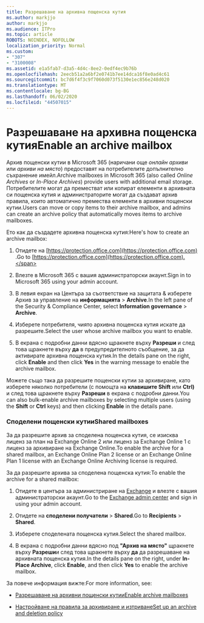 ```yaml
---
title: Разрешаване на архивна пощенска кутия
ms.author: markjjo
author: markjjo
ms.audience: ITPro
ms.topic: article
ROBOTS: NOINDEX, NOFOLLOW
localization_priority: Normal
ms.custom:
- "307"
- "3100008"
ms.assetid: e1a5fab7-d3a5-4d4c-8ee2-0edf4ec9b76b
ms.openlocfilehash: 2eecb51a2a6bf2e0741b7ee14dca16f8e0ad4c61
ms.sourcegitcommit: bc7d6f4f3c9f7060d073f5130e1ec856e248d020
ms.translationtype: MT
ms.contentlocale: bg-BG
ms.lasthandoff: 06/02/2020
ms.locfileid: "44507015"
---
```

# <a name="enable-an-archive-mailbox"></a><span data-ttu-id="704c8-102">Разрешаване на архивна пощенска кутия</span><span class="sxs-lookup"><span data-stu-id="704c8-102">Enable an archive mailbox</span></span>

<span data-ttu-id="704c8-103">Архив пощенски кутии в Microsoft 365 (наричани още *онлайн архиви* или *архиви на място*) предоставят на потребителите допълнително съхранение имейл.</span><span class="sxs-lookup"><span data-stu-id="704c8-103">Archive mailboxes in Microsoft 365 (also called *Online Archives* or *In-Place Archives*) provide users with additional email storage.</span></span> <span data-ttu-id="704c8-104">Потребителите могат да преместват или копират елементи в архивната си пощенска кутия и администраторите могат да създават архив правила, които автоматично премества елементи в архивни пощенски кутии.</span><span class="sxs-lookup"><span data-stu-id="704c8-104">Users can move or copy items to their archive mailbox, and admins can create an archive policy that automatically moves items to archive mailboxes.</span></span>
  
<span data-ttu-id="704c8-105">Ето как да създадете архивна пощенска кутия:</span><span class="sxs-lookup"><span data-stu-id="704c8-105">Here's how to create an archive mailbox:</span></span>
  
1. <span data-ttu-id="704c8-106">Отидете на [https://protection.office.com](https://protection.office.com) .</span><span class="sxs-lookup"><span data-stu-id="704c8-106">Go to [https://protection.office.com](https://protection.office.com).</span></span>

2. <span data-ttu-id="704c8-107">Влезте в Microsoft 365 с вашия администраторски акаунт.</span><span class="sxs-lookup"><span data-stu-id="704c8-107">Sign in to Microsoft 365 using your admin account.</span></span>

3. <span data-ttu-id="704c8-108">В левия екран на Центъра за съответствие на защитата &amp; изберете Архив за управление на **информацията** \> **Archive**.</span><span class="sxs-lookup"><span data-stu-id="704c8-108">In the left pane of the Security &amp; Compliance Center, select **Information governance** \> **Archive**.</span></span>

4. <span data-ttu-id="704c8-109">Изберете потребителя, чиято архивна пощенска кутия искате да разрешите.</span><span class="sxs-lookup"><span data-stu-id="704c8-109">Select the user whose archive mailbox you want to enable.</span></span>

5. <span data-ttu-id="704c8-110">В екрана с подробни данни вдясно щракнете върху **Разреши** и след това щракнете върху **да** в предупредителното съобщение, за да активирате архивна пощенска кутия.</span><span class="sxs-lookup"><span data-stu-id="704c8-110">In the details pane on the right, click **Enable** and then click **Yes** in the warning message to enable the archive mailbox.</span></span>

<span data-ttu-id="704c8-111">Можете също така да разрешите пощенски кутии за архивиране, като изберете няколко потребители (с помощта на **клавишите Shift** или **Ctrl)** и след това щракнете върху **Разреши** в екрана с подробни данни.</span><span class="sxs-lookup"><span data-stu-id="704c8-111">You can also bulk-enable archive mailboxes by selecting multiple users (using the **Shift** or **Ctrl** keys) and then clicking **Enable** in the details pane.</span></span>
  
### <a name="shared-mailboxes"></a><span data-ttu-id="704c8-112">Споделени пощенски кутии</span><span class="sxs-lookup"><span data-stu-id="704c8-112">Shared mailboxes</span></span>

<span data-ttu-id="704c8-113">За да разрешите архив за споделена пощенска кутия, се изисква лиценз за план на Exchange Online 2 или лиценз за Exchange Online 1 с лиценз за архивиране на Exchange Online.</span><span class="sxs-lookup"><span data-stu-id="704c8-113">To enable the archive for a shared mailbox, an Exchange Online Plan 2 license or an Exchange Online Plan 1 license with an Exchange Online Archiving license is required.</span></span>  

<span data-ttu-id="704c8-114">За да разрешите архива за споделена пощенска кутия:</span><span class="sxs-lookup"><span data-stu-id="704c8-114">To enable the archive for a shared mailbox:</span></span>

1. <span data-ttu-id="704c8-115">Отидете в центъра за администриране на [Exchange](https://outlook.office365.com/ecp) и влезте с вашия администраторски акаунт.</span><span class="sxs-lookup"><span data-stu-id="704c8-115">Go to the [Exchange admin center](https://outlook.office365.com/ecp) and sign in using your admin account.</span></span>

2. <span data-ttu-id="704c8-116">Отидете на **споделени получатели**  >  **Shared**.</span><span class="sxs-lookup"><span data-stu-id="704c8-116">Go to **Recipients** > **Shared**.</span></span>

3. <span data-ttu-id="704c8-117">Изберете споделената пощенска кутия.</span><span class="sxs-lookup"><span data-stu-id="704c8-117">Select the shared mailbox.</span></span>

4. <span data-ttu-id="704c8-118">В екрана с подробни данни вдясно под **"Архив на място"** щракнете върху **Разреши**и след това щракнете върху **да** да разрешаване на архивната пощенска кутия.</span><span class="sxs-lookup"><span data-stu-id="704c8-118">In the details pane on the right, under **In-Place Archive**, click **Enable**, and then click **Yes** to enable the archive mailbox.</span></span>

<span data-ttu-id="704c8-119">За повече информация вижте:</span><span class="sxs-lookup"><span data-stu-id="704c8-119">For more information, see:</span></span>
  
- [<span data-ttu-id="704c8-120">Разрешаване на архивни пощенски кутии</span><span class="sxs-lookup"><span data-stu-id="704c8-120">Enable archive mailboxes</span></span>](https://docs.microsoft.com/microsoft-365/compliance/enable-archive-mailboxes)

- [<span data-ttu-id="704c8-121">Настройване на правила за архивиране и изтриване</span><span class="sxs-lookup"><span data-stu-id="704c8-121">Set up an archive and deletion policy</span></span>](https://docs.microsoft.com//office365/securitycompliance/set-up-an-archive-and-deletion-policy-for-mailboxes)
